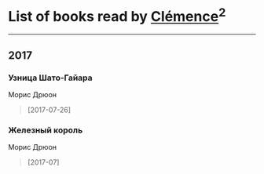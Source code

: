 # List of books read by [Clémence](http://vk.com/id215227771)<sup>2</sup>
---

## 2017

### Узница Шато-Гайара
Морис Дрюон
> [2017-07-26] 


### Железный король
Морис Дрюон
> [2017-07] 



